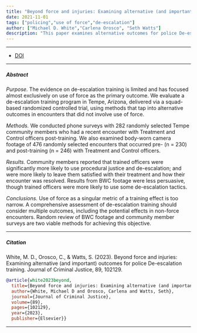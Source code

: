 ```yaml
---
title: "Beyond force and injuries: Examining alternative (and important) outcomes for police De-escalation training"
date: 2021-11-01
tags: ["policing","use of force","de-escalation"]
author: ["Michael D. White","Carlena Orosco", "Seth Watts"]
description: "This paper examines alternative outcomes for police De-escalation training. Published in the Journal of Criminal Justice, 2023." 
---
```


---

+ [DOI](10.1016/j.jcrimjus.2023.102129)

---

##### Abstract

*Purpose.* The evidence on de-escalation training is limited and has focused almost exclusively on use of force as the primary outcome. We evaluate a de-escalation training program in Tempe, Arizona, delivered via a squad-based randomized controlled trial, using methods that tap into alternative outcomes in encounters that did not involve use of force.

*Methods.* We conducted phone surveys with 282 randomly selected Tempe community members who had a recent encounter with Treatment and Control officers post-training. We also examined body-worn camera footage of 476 randomly selected encounters that occurred pre- (n = 230) and post-training (n = 246) with Treatment and Control officers.

*Results.* Community members reported that trained officers were significantly more likely to use procedural justice and de-escalation; and were more likely to leave them satisfied with their treatment and how their encounter was resolved. Results from BWC footage were less persuasive, though trained officers were more likely to use some de-escalation tactics.

*Conclusions.* Use of force as a singular metric of a training effect is too narrow. A comprehensive assessment of de-escalation training should consider multiple outcomes, including the potential effects in non-force encounters. Random review of BWC footage and community member surveys are two viable methods for achieving this objective.

---

##### Citation

White, M. D., Orosco, C., \& Watts, S. (2023). Beyond force and injuries: Examining alternative (and important) outcomes for police De-escalation training. Journal of Criminal Justice, 89, 102129.

```BibTeX
@article{white2023beyond,
  title={Beyond force and injuries: Examining alternative (and important) outcomes for police De-escalation training},
  author={White, Michael D and Orosco, Carlena and Watts, Seth},
  journal={Journal of Criminal Justice},
  volume={89},
  pages={102129},
  year={2023},
  publisher={Elsevier}}
```

---
